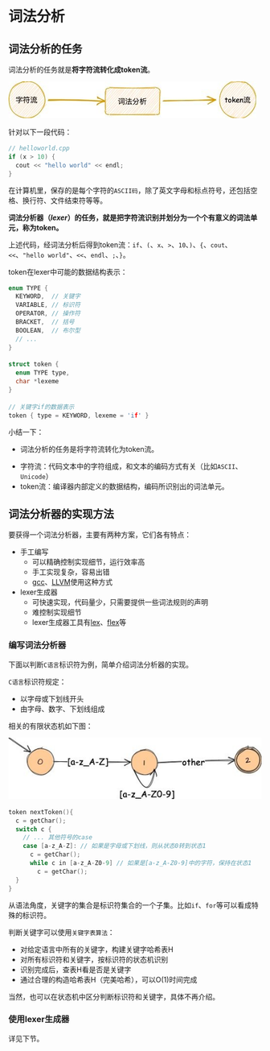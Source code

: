 # 词法分析

## 词法分析的任务

词法分析的任务就是**将字符流转化成token流**。

![](https://raw.githubusercontent.com/yamsfeer/pic-bed/master/008i3skNgy1gsxy8rv2mxj30dq021wef.jpg)

针对以下一段代码：

```c++
// helloworld.cpp
if (x > 10) {
  cout << "hello world" << endl;
}
```

在计算机里，保存的是每个字符的`ASCII码`，除了英文字母和标点符号，还包括空格、换行符、文件结束符等等。

**词法分析器（*lexer*）**的任务，就是**把字符流识别并划分为一个个有意义的词法单元，称为token。**

上述代码，经词法分析后得到token流：`if`、`(`、`x`、`>`、`10`、`)`、`{`、`cout`、`<<`、`"hello world"`、`<<`、`endl`、`;`、`}`。

token在lexer中可能的数据结构表示：

```c++
enum TYPE {
  KEYWORD,  // 关键字
  VARIABLE, // 标识符
  OPERATOR, // 操作符
  BRACKET,  // 括号
  BOOLEAN,  // 布尔型
  // ...
}

struct token {
  enum TYPE type,
  char *lexeme
}

// 关键字if的数据表示
token { type = KEYWORD, lexeme = 'if' }
```

小结一下：

* 词法分析的任务是将字符流转化为token流。

- 字符流：代码文本中的字符组成，和文本的编码方式有关（比如`ASCII`、`Unicode`）
- token流：编译器内部定义的数据结构，编码所识别出的词法单元。

## 词法分析器的实现方法

要获得一个词法分析器，主要有两种方案，它们各有特点：

* 手工编写
  * 可以精确控制实现细节，运行效率高
  * 手工实现复杂，容易出错
  * [gcc](https://zh.wikipedia.org/wiki/GCC)、[LLVM](https://zh.wikipedia.org/wiki/LLVM)使用这种方式
* lexer生成器
  * 可快速实现，代码量少，只需要提供一些词法规则的声明
  * 难控制实现细节
  * lexer生成器工具有[lex](https://zh.wikipedia.org/wiki/Lex)、[flex](https://zh.wikipedia.org/wiki/Flex%E8%A9%9E%E6%B3%95%E5%88%86%E6%9E%90%E5%99%A8)等

### 编写词法分析器

下面以判断`C语言`标识符为例，简单介绍词法分析器的实现。

`C语言`标识符规定：

* 以字母或下划线开头
* 由字母、数字、下划线组成

相关的有限状态机如下图：

![](https://raw.githubusercontent.com/yamsfeer/pic-bed/master/008i3skNgy1gsuq0ow2tuj30ek03jgll.jpg)

```c
token nextToken(){
  c = getChar();
  switch c {
    // ... 其他符号的case
    case [a-z_A-Z]: // 如果是字母或下划线，则从状态0转到状态1
      c = getChar();
      while c in [a-z_A-Z0-9] // 如果是[a-z_A-Z0-9]中的字符，保持在状态1
        c = getChar();
  }
}
```

从语法角度，关键字的集合是标识符集合的一个子集。比如`if`、`for`等可以看成特殊的标识符。

判断关键字可以使用`关键字表算法`：

- 对给定语言中所有的关键字，构建关键字哈希表H
- 对所有标识符和关键字，按标识符的状态机识别
- 识别完成后，查表H看是否是关键字
- 通过合理的构造哈希表H（完美哈希），可以O(1)时间完成

当然，也可以在状态机中区分判断标识符和关键字，具体不再介绍。

### 使用lexer生成器

详见下节。

